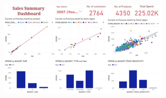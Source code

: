 ![Dashboard](https://github.com/sukitpom/BADS7105/blob/master/Homework%2005%20-%20CLV%20Dashboard/Dashboard.jpg)
